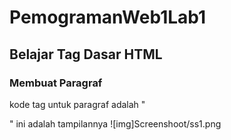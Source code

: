# PemogramanWeb1Lab1
## Belajar Tag Dasar HTML

### Membuat Paragraf
kode tag untuk paragraf adalah "<p>"
ini adalah tampilannya
![img]Screenshoot/ss1.png